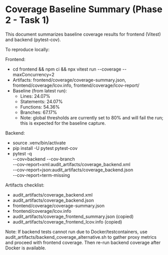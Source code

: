 # Coverage Baseline Summary (Phase 2 - Task 1)

This document summarizes baseline coverage results for frontend (Vitest) and backend (pytest-cov).

To reproduce locally:

Frontend:

- cd frontend && npm ci && npx vitest run --coverage --maxConcurrency=2
- Artifacts: frontend/coverage/coverage-summary.json, frontend/coverage/lcov.info, frontend/coverage/lcov-report/
- Baseline (from latest run):
	- Lines: 24.07%
	- Statements: 24.07%
	- Functions: 54.36%
	- Branches: 67.17%
	- Note: global thresholds are currently set to 80% and will fail the run; this is expected for the baseline capture.

Backend:

- source .venv/bin/activate
- pip install -U pytest pytest-cov
- pytest -q \
	--cov=backend --cov-branch \
	--cov-report=xml:audit_artifacts/coverage_backend.xml \
	--cov-report=json:audit_artifacts/coverage_backend.json \
	--cov-report=term-missing

Artifacts checklist:

- audit_artifacts/coverage_backend.xml
- audit_artifacts/coverage_backend.json
- frontend/coverage/coverage-summary.json
- frontend/coverage/lcov.info
- audit_artifacts/coverage_frontend_summary.json (copied)
- audit_artifacts/coverage_frontend_lcov.info (copied)

Note: If backend tests cannot run due to Docker/testcontainers, use audit_artifacts/backend_coverage_alternative.sh to gather proxy metrics and proceed with frontend coverage. Then re-run backend coverage after Docker is available.
